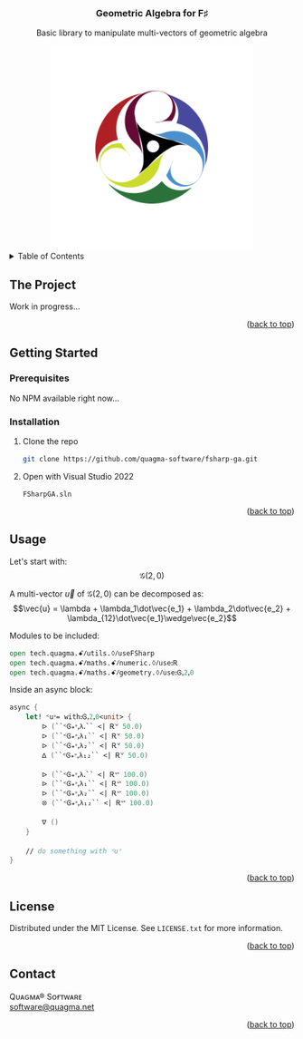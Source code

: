 <!-- https://github.com/quagma-software/fsharp-ga -->

<br />
<div align="center">
  <h3 align="center">Geometric Algebra for F♯</h3>

  <p align="center">
    Basic library to manipulate multi-vectors
    of geometric algebra
  </p>

  <img src=".logo.svg" width="360" height="360" />
</div>


<!-- TABLE OF CONTENTS -->
<details>
  <summary>Table of Contents</summary>
  <ol>
    <li>
      <a href="#the-project">The Project</a>
    </li>
    <li>
      <a href="#getting-started">Getting Started</a>
      <ul>
        <li><a href="#prerequisites">Prerequisites</a></li>
        <li><a href="#installation">Installation</a></li>
      </ul>
    </li>
    <li><a href="#usage">Usage</a></li>
    <li><a href="#license">License</a></li>
    <li><a href="#contact">Contact</a></li>
  </ol>
</details>


<!-- THE PROJECT -->
## The Project

Work in progress...

<p align="right">(<a href="#readme-top">back to top</a>)</p>


<!-- GETTING STARTED -->
## Getting Started

### Prerequisites

No NPM available right now...

### Installation

1. Clone the repo
   ```sh
   git clone https://github.com/quagma-software/fsharp-ga.git
   ```
2. Open with Visual Studio 2022
   ```text
   FSharpGA.sln
   ```

<p align="right">(<a href="#readme-top">back to top</a>)</p>


<!-- USAGE EXAMPLES -->
## Usage

Let's start with:
$$\mathcal{G}(2,0)$$

A multi-vector $\vec{u}$ of $\mathcal{G}(2,0)$ can be decomposed as:
$$\vec{u} = \lambda + \lambda_1\dot\vec{e_1} + \lambda_2\dot\vec{e_2} + \lambda_{12}\dot\vec{e_1}\wedge\vec{e_2}$$

Modules to be included:
```fsharp
open tech.quagma.ꗃⳆutils.ꕺⳆuseFSharp
open tech.quagma.ꗃⳆmaths.ꗃⳆnumeric.ꕺⳆuseꓽᎡ
open tech.quagma.ꗃⳆmaths.ꗃⳆgeometry.ꕺⳆuseꓽᎶꓹ2ꓹ0
```

Inside an async block:
```fsharp
async {
    let! ᑉuᐣ= withꓽᎶꓹ2ꓹ0<unit> {
        ᐅ (``ᑉᎶ꘎ᐣꓹλꓸ`` <| Ꭱᘁ 50.0)
        ᐅ (``ᑉᎶ꘎ᐣꓹλ₁`` <| Ꭱᘁ 50.0)
        ᐅ (``ᑉᎶ꘎ᐣꓹλ₂`` <| Ꭱᘁ 50.0)
        ᐃ (``ᑉᎶ꘎ᐣꓹλ₁₂`` <| Ꭱᘁ 50.0)

        ᐅ (``ᑉᎶ꘎ᐣꓹλꓸ`` <| Ꭱᔥ 100.0)
        ᐅ (``ᑉᎶ꘎ᐣꓹλ₁`` <| Ꭱᔥ 100.0)
        ᐅ (``ᑉᎶ꘎ᐣꓹλ₂`` <| Ꭱᔥ 100.0)
        ꕕ (``ᑉᎶ꘎ᐣꓹλ₁₂`` <| Ꭱᔥ 100.0)

        ᐁ ()
    }

    // do something with ᑉuᐣ
}
```

<p align="right">(<a href="#readme-top">back to top</a>)</p>


<!-- LICENSE -->
## License

Distributed under the MIT License. See `LICENSE.txt` for more information.

<p align="right">(<a href="#readme-top">back to top</a>)</p>


<!-- CONTACT -->
## Contact

Qᴜᴀԍᴍᴀ® Sᴏғᴛᴡᴀʀᴇ<br/>
software@quagma.net

<p align="right">(<a href="#readme-top">back to top</a>)</p>


<!-- MARKDOWN LINKS & IMAGES -->
<!-- https://www.markdownguide.org/basic-syntax/#reference-style-links -->
[contributors-shield]: https://img.shields.io/github/contributors/github_username/repo_name.svg?style=for-the-badge
[contributors-url]: https://github.com/github_username/repo_name/graphs/contributors
[forks-shield]: https://img.shields.io/github/forks/github_username/repo_name.svg?style=for-the-badge
[forks-url]: https://github.com/github_username/repo_name/network/members
[stars-shield]: https://img.shields.io/github/stars/github_username/repo_name.svg?style=for-the-badge
[stars-url]: https://github.com/github_username/repo_name/stargazers
[issues-shield]: https://img.shields.io/github/issues/github_username/repo_name.svg?style=for-the-badge
[issues-url]: https://github.com/github_username/repo_name/issues
[license-shield]: https://img.shields.io/github/license/github_username/repo_name.svg?style=for-the-badge
[license-url]: https://github.com/github_username/repo_name/blob/master/LICENSE.txt
[linkedin-shield]: https://img.shields.io/badge/-LinkedIn-black.svg?style=for-the-badge&logo=linkedin&colorB=555
[linkedin-url]: https://linkedin.com/in/linkedin_username
[Next.js]: https://img.shields.io/badge/next.js-000000?style=for-the-badge&logo=nextdotjs&logoColor=white
[Next-url]: https://nextjs.org/
[React.js]: https://img.shields.io/badge/React-20232A?style=for-the-badge&logo=react&logoColor=61DAFB
[React-url]: https://reactjs.org/
[Vue.js]: https://img.shields.io/badge/Vue.js-35495E?style=for-the-badge&logo=vuedotjs&logoColor=4FC08D
[Vue-url]: https://vuejs.org/
[Angular.io]: https://img.shields.io/badge/Angular-DD0031?style=for-the-badge&logo=angular&logoColor=white
[Angular-url]: https://angular.io/
[Svelte.dev]: https://img.shields.io/badge/Svelte-4A4A55?style=for-the-badge&logo=svelte&logoColor=FF3E00
[Svelte-url]: https://svelte.dev/
[Laravel.com]: https://img.shields.io/badge/Laravel-FF2D20?style=for-the-badge&logo=laravel&logoColor=white
[Laravel-url]: https://laravel.com
[Bootstrap.com]: https://img.shields.io/badge/Bootstrap-563D7C?style=for-the-badge&logo=bootstrap&logoColor=white
[Bootstrap-url]: https://getbootstrap.com
[JQuery.com]: https://img.shields.io/badge/jQuery-0769AD?style=for-the-badge&logo=jquery&logoColor=white
[JQuery-url]: https://jquery.com 